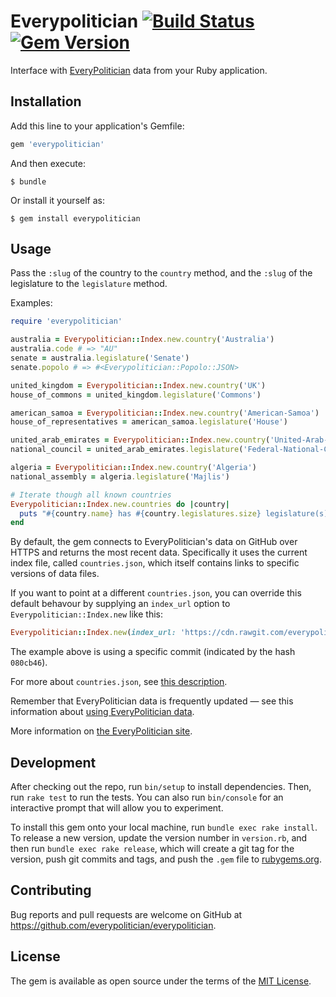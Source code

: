 # Everypolitician [![Build Status](https://travis-ci.org/everypolitician/everypolitician-ruby.svg?branch=v0.1.0)](https://travis-ci.org/everypolitician/everypolitician-ruby) [![Gem Version](https://badge.fury.io/rb/everypolitician.svg)](https://badge.fury.io/rb/everypolitician)

Interface with [EveryPolitician](http://everypolitician.org) data from your Ruby application.

## Installation

Add this line to your application's Gemfile:

```ruby
gem 'everypolitician'
```

And then execute:

    $ bundle

Or install it yourself as:

    $ gem install everypolitician

## Usage

Pass the `:slug` of the country to the `country` method, and the `:slug` of the legislature to the `legislature` method.

Examples:

```ruby
require 'everypolitician'

australia = Everypolitician::Index.new.country('Australia')
australia.code # => "AU"
senate = australia.legislature('Senate')
senate.popolo # => #<Everypolitician::Popolo::JSON>

united_kingdom = Everypolitician::Index.new.country('UK')
house_of_commons = united_kingdom.legislature('Commons')

american_samoa = Everypolitician::Index.new.country('American-Samoa')
house_of_representatives = american_samoa.legislature('House')

united_arab_emirates = Everypolitician::Index.new.country('United-Arab-Emirates')
national_council = united_arab_emirates.legislature('Federal-National-Council')

algeria = Everypolitician::Index.new.country('Algeria')
national_assembly = algeria.legislature('Majlis')

# Iterate though all known countries
Everypolitician::Index.new.countries do |country|
  puts "#{country.name} has #{country.legislatures.size} legislature(s)"
end
```

By default, the gem connects to EveryPolitician's data on GitHub over HTTPS and
returns the most recent data. Specifically it uses the current index file,
called `countries.json`, which itself contains links to specific versions of
data files.

If you want to point at a different `countries.json`, you can override this default behavour by supplying an
`index_url` option to `Everypolitician::Index.new` like this:

```ruby
Everypolitician::Index.new(index_url: 'https://cdn.rawgit.com/everypolitician/everypolitician-data/080cb46/countries.json')
```

The example above is using a specific commit (indicated by the hash `080cb46`).

For more about `countries.json`, see [this description](http://docs.everypolitician.org/repo_structure.html).

Remember that EveryPolitician data is frequently updated — see this information
about [using EveryPolitician data](http://docs.everypolitician.org/use_the_data.html).

More information on [the EveryPolitician site](http://docs.everypolitician.org/).

## Development

After checking out the repo, run `bin/setup` to install dependencies. Then, run `rake test` to run the tests. You can also run `bin/console` for an interactive prompt that will allow you to experiment.

To install this gem onto your local machine, run `bundle exec rake install`. To release a new version, update the version number in `version.rb`, and then run `bundle exec rake release`, which will create a git tag for the version, push git commits and tags, and push the `.gem` file to [rubygems.org](https://rubygems.org).

## Contributing

Bug reports and pull requests are welcome on GitHub at https://github.com/everypolitician/everypolitician.

## License

The gem is available as open source under the terms of the [MIT License](http://opensource.org/licenses/MIT).
